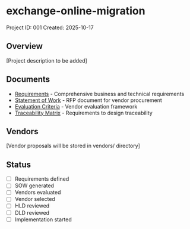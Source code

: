 # exchange-online-migration

Project ID: 001
Created: 2025-10-17

## Overview

[Project description to be added]

## Documents

- [Requirements](requirements.md) - Comprehensive business and technical requirements
- [Statement of Work](sow.md) - RFP document for vendor procurement
- [Evaluation Criteria](evaluation-criteria.md) - Vendor evaluation framework
- [Traceability Matrix](traceability-matrix.md) - Requirements to design traceability

## Vendors

[Vendor proposals will be stored in vendors/ directory]

## Status

- [ ] Requirements defined
- [ ] SOW generated
- [ ] Vendors evaluated
- [ ] Vendor selected
- [ ] HLD reviewed
- [ ] DLD reviewed
- [ ] Implementation started
